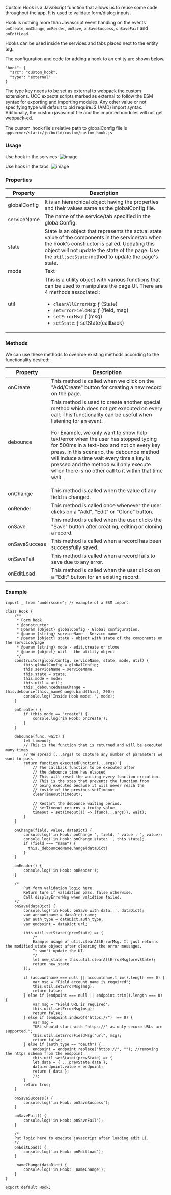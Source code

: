 Custom Hook is a JavaScript function that allows us to reuse some code throughout the app. It is used to validate form/dialog inputs.

Hook is nothing more than Javascript event handling on the events `onCreate`, `onChange`, `onRender`, `onSave`, `onSaveSuccess`, `onSaveFail` and `onEditLoad`.

Hooks can be used inside the services and tabs placed next to the entity tag. 

The configuration and code for adding a hook to an entity are shown below. 

```
"hook": {
  "src": "custom_hook",
  "type": "external"
}
```
The type key needs to be set as external to webpack the custom extensions. UCC  expects scripts marked as external to follow the ESM syntax for exporting and importing modules. Any other value or not specifying type will default to old requireJS (AMD) import syntax. Aditionally, the custom javascript file and the imported modules will not get webpack-ed.

The custom_hook file's relative path to globalConfig file is `appserver/static/js/build/custom/custom_hook.js`

### Usage

Use hook in the services:
![image](images/Use_Hook_in_the_services.png)

Use hook in the tabs:
![image](images/Use_Hook_in_the_tabs.png)

### Properties

| Property          | Description |
| ----------------- | ----------- |
| globalConfig      | It is an hierarchical object having the properties and their values same as the globalConfig file. |
| serviceName       | The name of the service/tab specified in the globalConfig. |
| state             | State is an object that represents the actual state value of the components in the service/tab when the hook's constructor is called. Updating this object will not update the state of the page. Use the `util.setState` method to update the page's state. |
| mode              | Text |
| util              | This is a utility object with various functions that can be used to manipulate the page UI. There are 4 methods associated : <ul><li>`clearAllErrorMsg`: ƒ (State)</li><li>`setErrorFieldMsg`: ƒ (field, msg)</li><li>`setErrorMsg`: ƒ (msg)</li><li>`setState`: ƒ setState(callback)</li></ul>|

### Methods

We can use these methods to overirde existing methods according to the functionality desired:

| Property          | Description |
| ----------------- | ----------- |
| onCreate      | This method is called when we click on the "Add/Create" button for creating a new record on the page. |
| debounce       | This method is used to create another special method which does not get executed on every call. This functionality can be useful when listening for an event. <p>For Example, we only want to show help text/error when the user has stopped typing for 500ms in a text-box and not on every key press.  In this scenario, the debounce method will induce a time wait every time a key is pressed and the method will only execute when there is no other call to it within that time wait.</p> |
| onChange             | This method is called when the value of any field is changed. |
| onRender              | This method is called once whenever the user clicks on a "Add", "Edit" or "Clone" button. |
| onSave              | This method is called when the user clicks the "Save" button after creating, editing or cloning a record. |
| onSaveSuccess              | This method is called when a record has been successfully saved. |
| onSaveFail              | This method is called when a record fails to save due to any error. |
| onEditLoad              | This method is called when the user clicks on a "Edit" button for an existing record. |


### Example

```
import _ from "underscore"; // example of a ESM import

class Hook {
    /**
     * Form hook
     * @constructor
     * @param {Object} globalConfig - Global configuration.
     * @param {string} serviceName - Service name
     * @param {object} state - object with state of the components on the servcice/page
     * @param {string} mode - edit,create or clone
     * @param {object} util - the utility object
     */
    constructor(globalConfig, serviceName, state, mode, util) {
        this.globalConfig = globalConfig;
        this.serviceName = serviceName;
        this.state = state;
        this.mode = mode;
        this.util = util;
        this._debouncedNameChange = this.debounce(this._nameChange.bind(this), 200);
        console.log('Inside Hook mode: ', mode);
    }

    onCreate() {
        if (this.mode == "create") {
            console.log('in Hook: onCreate');
        }
    }

    debounce(func, wait) {
        let timeout;
        // This is the function that is returned and will be executed many times
        // We spread (...args) to capture any number of parameters we want to pass
        return function executedFunction(...args) {
            // The callback function to be executed after
            // the debounce time has elapsed
            // This will reset the waiting every function execution.
            // This is the step that prevents the function from
            // being executed because it will never reach the
            // inside of the previous setTimeout
            clearTimeout(timeout);

            // Restart the debounce waiting period.
            // setTimeout returns a truthy value
            timeout = setTimeout(() => {func(...args)}, wait);
        }
    }
    
    onChange(field, value, dataDict) {
        console.log('in Hook: onChange ', field, ' value : ', value);
        console.log('in Hook: onChange state: ', this.state);
        if (field === "name") {
          this._debouncedNameChange(dataDict)
        }
    }

    onRender() {
        console.log('in Hook: onRender');
    }

    /* 
        Put form validation logic here.
        Return ture if validation pass, false otherwise.
        Call displayErrorMsg when validtion failed.
    */
    onSave(dataDict) {
        console.log('in Hook: onSave with data: ', dataDict);
        var accountname = dataDict.name;
        var auth_type = dataDict.auth_type;
        var endpoint = dataDict.url;
        
        this.util.setState((prevState) => {
            /*
            Example usage of util.clearAllErrorMsg. It just returns the modified state object after clearing the error messages.
            It won't update the UI.
            */
            let new_state = this.util.clearAllErrorMsg(prevState);
            return new_state
        });

        if (accountname === null || accountname.trim().length === 0) {
            var msg = "Field account name is required";
            this.util.setErrorMsg(msg);
            return false;
        } else if (endpoint === null || endpoint.trim().length === 0) {
            var msg = "Field URL is required";
            this.util.setErrorMsg(msg);
            return false;
        } else if (endpoint.indexOf("https://") !== 0) {
            var msg =
            "URL should start with 'https://' as only secure URLs are supported.";
            this.util.setErrorFieldMsg("url", msg);
            return false;
        } else if (auth_type == "oauth") {
            endpoint = endpoint.replace("https://", ""); //removing the https schema from the endpoint
            this.util.setState((prevState) => {
            let data = { ...prevState.data };
            data.endpoint.value = endpoint;
            return { data };
            });
        }
        return true;
    }

    onSaveSuccess() {
        console.log('in Hook: onSaveSuccess');
    }

    onSaveFail() {
        console.log('in Hook: onSaveFail');
    }

    /*
    Put logic here to execute javascript after loading edit UI.
    */
    onEditLoad() {
        console.log('in Hook: onEditLoad');
    }

    _nameChange(dataDict) {
        console.log('in Hook: _nameChange');            
    }
}

export default Hook;
```
